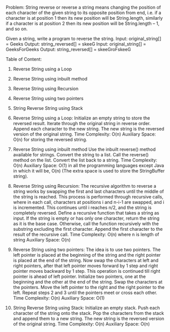 Problem: String reverse or reverse a string means changing the position of each character of the given string to its opposite position from end, i.e. if a character is at position 1 then its new position will be String.length, similarly if a character is at position 2 then its new position will be String.length – 1, and so on.

Given a string, write a program to reverse the string.
Input: original_string[] = Geeks
Output: string_reversed[] = skeeG
Input: original_string[] = GeeksForGeeks
Output: string_reversed[] = skeeGroFskeeG

Table of Content:
1. Reverse String using a Loop
2. Reverse String using inbuilt method
3. Reverse String using Recursion
4. Reverse String using two pointers
5. String Reverse String using Stack

1. Reverse String using a Loop:
Initialize an empty string to store the reversed result.
Iterate through the original string in reverse order.
Append each character to the new string.
The new string is the reversed version of the original string.
Time Complexity: O(n)
Auxiliary Space: O(n) for storing the reversed string.

2. Reverse String using inbuilt method
Use the inbuilt reverse() method available for strings.
Convert the string to a list.
Call the reverse() method on the list.
Convert the list back to a string.
Time Complexity: O(n)
Auxiliary Space: O(1) in all the programming languages except Java in which it will be, O(n) (The extra space is used to store the StringBuffer string).

3. Reverse String using Recursion:
The recursive algorithm to reverse a string works by swapping the first and last characters until the middle of the string is reached. This process is performed through recursive calls, where in each call, characters at positions i and n-i-1 are swapped, and i is incremented. This continues until i reaches n/2, and the string is completely reversed.
Define a recursive function that takes a string as input.
If the string is empty or has only one character, return the string as it is the base case.
Otherwise, call the function recursively with the substring excluding the first character.
Append the first character to the result of the recursive call.
Time Complexity: O(n) where n is length of string
Auxiliary Space: O(n)

4. Reverse String using two pointers:
The idea is to use two pointers. The left pointer is placed at the beginning of the string and the right pointer is placed at the end of the string. Now swap the characters at left and right pointers, after that left pointer moves forward by 1 step and right pointer moves backward by 1 step. This operation is continued till right pointer is ahead of left pointer.
Initialize two pointers, one at the beginning and the other at the end of the string.
Swap the characters at the pointers.
Move the left pointer to the right and the right pointer to the left.
Repeat steps 2 and 3 until the pointers meet or cross each other.
Time Complexity: O(n) 
Auxiliary Space: O(1)

5. String Reverse String using Stack:
Initialize an empty stack.
Push each character of the string onto the stack.
Pop the characters from the stack and append them to a new string.
The new string is the reversed version of the original string.
Time Complexity: O(n) 
Auxiliary Space: O(n)